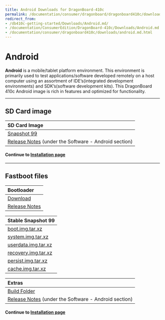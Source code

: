 ```yaml
---
title: Android Downloads for DragonBoard-410c
permalink: /documentation/consumer/dragonboard/dragonboard410c/downloads/android.md.html
redirect_from:
- /db410c-getting-started/Downloads/Android.md/
- /documentation/ConsumerEdition/DragonBoard-410c/Downloads/Android.md.html
- /documentation/consumer/dragonboard410c/downloads/android.md.html
---
```

# Android

**Android** is a mobile/tablet platform environment. This environment is primarily used to test applications/software developed remotely on a host computer using an assortment of IDE’s(integrated development environments) and SDK’s(software development kits). This DragonBoard 410c Android image is rich in features and optimized for functionality.

***

## SD Card image

| SD Card Image                                                                                                                             |
| :---------------------------------------------------------------------------------------------------------------------------------------- |
| [Snapshot 99](https://releases.linaro.org/96boards/dragonboard410c/qualcomm/android/16.03/dragonboard410c_sdcard_install_android-99.zip)   |
| [Release Notes](https://developer.qualcomm.com/hardware/dragonboard-410c/tools) (under the Software - Android section)                    |

#### Continue to [Installation page](../installation/)

***

## Fastboot files

| Bootloader                                                                                                                              |
|:----------------------------------------------------------------------------------------------------------------------------------------|
| [Download](https://releases.linaro.org/96boards/dragonboard410c/linaro/rescue/latest/dragonboard410c_bootloader_emmc_android-*.zip)     |
| [Release Notes](http://releases.linaro.org/96boards/dragonboard410c/linaro/rescue/latest/)                                              |

| Stable Snapshot 99                                                                                                                        |
| :---------------------------------------------------------------------------------------------------------------------------------------- |
| [boot.img.tar.xz](https://releases.linaro.org/96boards/dragonboard410c/qualcomm/android/16.03/boot.img.tar.xz)                             |
| [system.img.tar.xz](https://releases.linaro.org/96boards/dragonboard410c/qualcomm/android/16.03/system.img.tar.xz)                         |
| [userdata.img.tar.xz](https://releases.linaro.org/96boards/dragonboard410c/qualcomm/android/16.03/userdata.img.tar.xz)                     |
| [recovery.img.tar.xz](https://releases.linaro.org/96boards/dragonboard410c/qualcomm/android/16.03/recovery.img.tar.xz)                     |
| [persist.img.tar.xz](https://releases.linaro.org/96boards/dragonboard410c/qualcomm/android/16.03/persist.img.tar.xz)                       |
| [cache.img.tar.xz](https://releases.linaro.org/96boards/dragonboard410c/qualcomm/android/16.03/cache.img.tar.xz)                           |

| Extras                                                                                                                                    |
| :---------------------------------------------------------------------------------------------------------------------------------------- |
| [Build Folder](https://releases.linaro.org/96boards/dragonboard410c/qualcomm/android/16.03/)                                               |
| [Release Notes](https://developer.qualcomm.com/hardware/dragonboard-410c/tools) (under the Software - Android section)                    |


#### Continue to [Installation page](../installation/)
